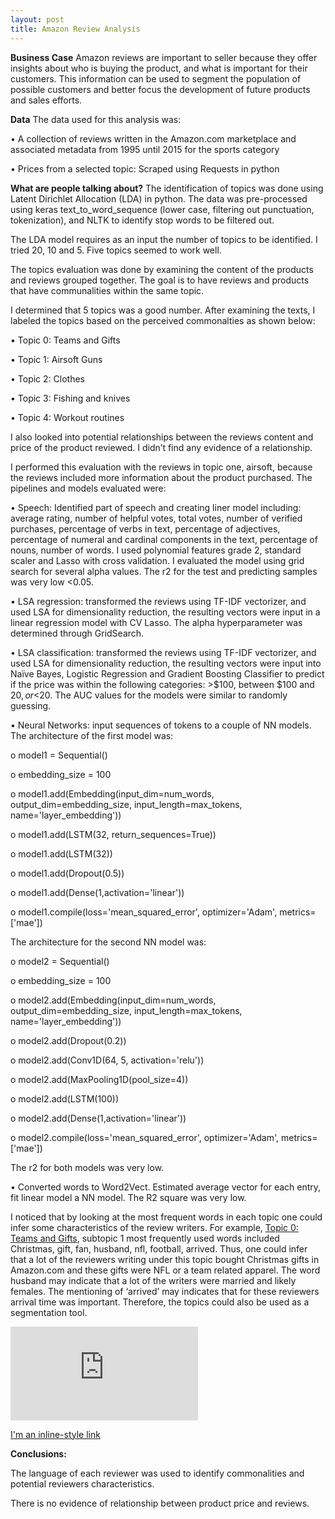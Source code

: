 ```yaml
---
layout: post
title: Amazon Review Analysis
---
```


**Business Case**
Amazon reviews are important to seller because they offer insights about who is buying the product, and what is important for their customers.  This information can be used to segment the population of possible customers and better focus the development of future products and sales efforts.

**Data**
The data used for this analysis was:

•	 A collection of reviews written in the Amazon.com marketplace and associated metadata from 1995 until 2015 for the sports category

•	Prices from a selected topic: Scraped using Requests in python

**What are people talking about?**
The identification of topics was done using Latent Dirichlet Allocation (LDA) in python. The data was pre-processed using keras text_to_word_sequence (lower case, filtering out punctuation, tokenization), and NLTK to identify stop words to be filtered out.

The LDA model requires as an input the number of topics to be identified. I tried 20, 10 and 5. Five topics seemed to work well.

The topics evaluation was done by examining the content of the products and reviews grouped together. The goal is to have reviews and products that have communalities within the same topic.

I determined that 5 topics was a good number. After examining the texts, I labeled the topics based on the perceived commonalties as shown below:

  •	Topic 0: Teams and Gifts
  
  •	Topic 1: Airsoft Guns
  
  •	Topic 2: Clothes
  
  •	Topic 3: Fishing and knives
  
  •	Topic 4: Workout routines

I also looked into potential relationships between the reviews content and price of the product reviewed. I didn’t find any evidence of a relationship. 

I performed this evaluation with the reviews in topic one, airsoft, because the reviews included more information about the product purchased. The pipelines and models evaluated were:

•	Speech: Identified part of speech and creating liner model including: average rating, number of helpful votes, total votes, number of verified purchases, percentage of verbs in text, percentage of adjectives, percentage of numeral and cardinal components in the text, percentage of nouns, number of words. I used polynomial features grade 2, standard scaler and Lasso with cross validation. I evaluated the model using grid search for several alpha values. The r2 for the test and predicting samples was very low <0.05.

•	LSA regression: transformed the reviews using TF-IDF vectorizer, and used LSA for dimensionality reduction, the resulting vectors were input in a linear regression model with CV Lasso. The alpha hyperparameter was determined through GridSearch. 

•	LSA classification: transformed the reviews using TF-IDF vectorizer, and used LSA for dimensionality reduction, the resulting vectors were input into Naïve Bayes, Logistic Regression and Gradient Boosting Classifier to predict if the price was within the following categories: >$100, between $100 and $20, or <$20. The AUC values for the models were similar to randomly guessing.

•	 Neural Networks: input sequences of tokens to a couple of NN models. The architecture of the first model was:

o	model1 = Sequential()

o	embedding_size = 100

o	model1.add(Embedding(input_dim=num_words,
                    output_dim=embedding_size,
                    input_length=max_tokens,
                    name='layer_embedding'))
                    
o	model1.add(LSTM(32, return_sequences=True))

o	model1.add(LSTM(32))

o	model1.add(Dropout(0.5))

o	model1.add(Dense(1,activation='linear'))

o	model1.compile(loss='mean_squared_error',
              	optimizer='Adam',
              	metrics=['mae'])
                
The architecture for the second NN model was:

o	model2 = Sequential()

o	embedding_size = 100

o	model2.add(Embedding(input_dim=num_words,
output_dim=embedding_size,
input_length=max_tokens,
name='layer_embedding'))

o	model2.add(Dropout(0.2))

o	model2.add(Conv1D(64, 5, activation='relu'))

o	model2.add(MaxPooling1D(pool_size=4))

o	model2.add(LSTM(100))

o	model2.add(Dense(1,activation='linear'))

o	model2.compile(loss='mean_squared_error',
optimizer='Adam',
metrics=['mae'])

The r2 for both models was very low.

•	Converted words to Word2Vect. Estimated average vector for each entry, fit linear model a NN model. The R2 square was very low.

I noticed that by looking at the most frequent words in each topic one could infer some characteristics of the review writers. For example, [Topic 0: Teams and Gifts](https://mcarolinag.github.io/images/lda0.html), subtopic 1 most frequently used words included Christmas, gift, fan, husband, nfl, football, arrived. Thus, one could infer that a lot of the reviewers writing under this topic bought Christmas gifts in Amazon.com and these gifts were NFL or a team related apparel. The word husband may indicate that a lot of the writers were married and likely females. The mentioning of ‘arrived’ may indicates that for these reviewers arrival time was important. Therefore, the topics could also be used as a segmentation tool.

![Alt](https://mcarolinag.github.io/images/lda0.html "Frequent Words for subtopics of Topic 0")

[I'm an inline-style link](https://mcarolinag.github.io/images/lda0.html)

  
**Conclusions:**

The language of each reviewer was used to identify commonalities and potential reviewers characteristics.

There is no evidence of relationship between product price and reviews.
